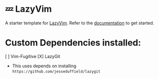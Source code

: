 # 💤 LazyVim

A starter template for [LazyVim](https://github.com/LazyVim/LazyVim).
Refer to the [documentation](https://lazyvim.github.io/installation) to get started.


# Custom Dependencies installed:


[ ] Vim-Fugitive
[X] LazyGit
  - This uses depends on installing `https://github.com/jesseduffield/lazygit`
  

